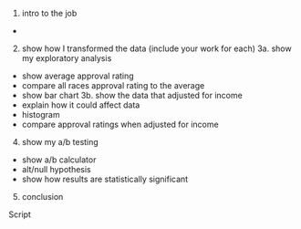 1. intro to the job
- 
2. show how I transformed the data (include your work for each) 
3a. show my exploratory analysis
- show average approval rating
- compare all races approval rating to the average
- show bar chart
3b. show the data that adjusted for income
- explain how it could affect data
- histogram
- compare approval ratings when adjusted for income
4. show my a/b testing
- show a/b calculator 
- alt/null hypothesis
- show how results are statistically significant
5. conclusion


Script